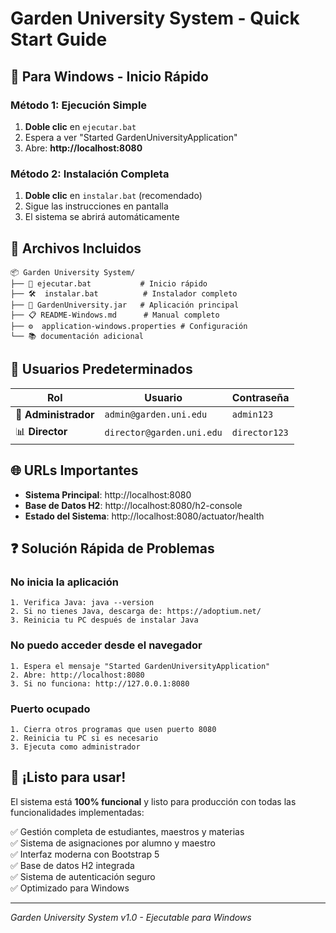 # Garden University System - Quick Start Guide

## 🎯 Para Windows - Inicio Rápido

### Método 1: Ejecución Simple
1. **Doble clic** en `ejecutar.bat`
2. Espera a ver "Started GardenUniversityApplication"
3. Abre: **http://localhost:8080**

### Método 2: Instalación Completa
1. **Doble clic** en `instalar.bat` (recomendado)
2. Sigue las instrucciones en pantalla
3. El sistema se abrirá automáticamente

## 📁 Archivos Incluidos

```
📦 Garden University System/
├── 🚀 ejecutar.bat           # Inicio rápido
├── 🛠️  instalar.bat          # Instalador completo  
├── 📱 GardenUniversity.jar   # Aplicación principal
├── 📋 README-Windows.md      # Manual completo  
├── ⚙️  application-windows.properties # Configuración
└── 📚 documentación adicional
```

## 👥 Usuarios Predeterminados

| Rol | Usuario | Contraseña |
|-----|---------|------------|
| 👑 **Administrador** | `admin@garden.uni.edu` | `admin123` |
| 📊 **Director** | `director@garden.uni.edu` | `director123` |

## 🌐 URLs Importantes

- **Sistema Principal**: http://localhost:8080
- **Base de Datos H2**: http://localhost:8080/h2-console
- **Estado del Sistema**: http://localhost:8080/actuator/health

## ❓ Solución Rápida de Problemas

### No inicia la aplicación
```
1. Verifica Java: java --version
2. Si no tienes Java, descarga de: https://adoptium.net/
3. Reinicia tu PC después de instalar Java
```

### No puedo acceder desde el navegador
```
1. Espera el mensaje "Started GardenUniversityApplication"
2. Abre: http://localhost:8080
3. Si no funciona: http://127.0.0.1:8080
```

### Puerto ocupado
```
1. Cierra otros programas que usen puerto 8080
2. Reinicia tu PC si es necesario
3. Ejecuta como administrador
```

## 🎉 ¡Listo para usar!

El sistema está **100% funcional** y listo para producción con todas las funcionalidades implementadas:

✅ Gestión completa de estudiantes, maestros y materias  
✅ Sistema de asignaciones por alumno y maestro  
✅ Interfaz moderna con Bootstrap 5  
✅ Base de datos H2 integrada  
✅ Sistema de autenticación seguro  
✅ Optimizado para Windows  

---
*Garden University System v1.0 - Ejecutable para Windows*
